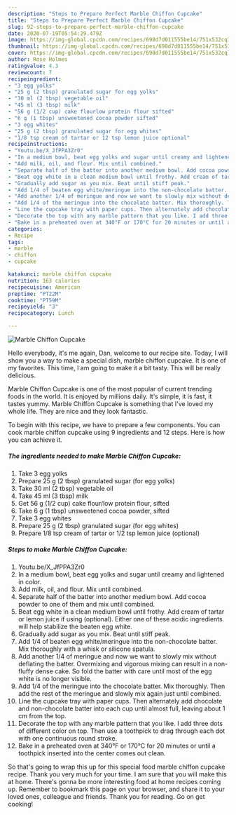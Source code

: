 ```yaml
---
description: "Steps to Prepare Perfect Marble Chiffon Cupcake"
title: "Steps to Prepare Perfect Marble Chiffon Cupcake"
slug: 92-steps-to-prepare-perfect-marble-chiffon-cupcake
date: 2020-07-19T05:54:29.479Z
image: https://img-global.cpcdn.com/recipes/698d7d011555be14/751x532cq70/marble-chiffon-cupcake-recipe-main-photo.jpg
thumbnail: https://img-global.cpcdn.com/recipes/698d7d011555be14/751x532cq70/marble-chiffon-cupcake-recipe-main-photo.jpg
cover: https://img-global.cpcdn.com/recipes/698d7d011555be14/751x532cq70/marble-chiffon-cupcake-recipe-main-photo.jpg
author: Rose Holmes
ratingvalue: 4.3
reviewcount: 7
recipeingredient:
- "3 egg yolks"
- "25 g (2 tbsp) granulated sugar for egg yolks"
- "30 ml (2 tbsp) vegetable oil"
- "45 ml (3 tbsp) milk"
- "56 g (1/2 cup) cake flourlow protein flour sifted"
- "6 g (1 tbsp) unsweetened cocoa powder sifted"
- "3 egg whites"
- "25 g (2 tbsp) granulated sugar for egg whites"
- "1/8 tsp cream of tartar or 12 tsp lemon juice optional"
recipeinstructions:
- "Youtu.be/X_JfPPA3Zr0"
- "In a medium bowl, beat egg yolks and sugar until creamy and lightened in color."
- "Add milk, oil, and flour. Mix until combined."
- "Separate half of the batter into another medium bowl. Add cocoa powder to one of them and mix until combined."
- "Beat egg white in a clean medium bowl until frothy. Add cream of tartar or lemon juice if using (optional). Either one of these acidic ingredients will help stabilize the beaten egg white."
- "Gradually add sugar as you mix. Beat until stiff peak."
- "Add 1/4 of beaten egg white/meringue into the non-chocolate batter. Mix thoroughly with a whisk or silicone spatula."
- "Add another 1/4 of meringue and now we want to slowly mix without deflating the batter. Overmixing and vigorous mixing can result in a non-fluffy dense cake. So fold the batter with care until most of the egg white is no longer visible."
- "Add 1/4 of the meringue into the chocolate batter. Mix thoroughly. Then add the rest of the meringue and slowly mix again just until combined."
- "Line the cupcake tray with paper cups. Then alternately add chocolate and non-chocolate batter into each cup until almost full, leaving about 1 cm from the top."
- "Decorate the top with any marble pattern that you like. I add three dots of different color on top. Then use a toothpick to drag through each dot with one continuous round stroke."
- "Bake in a preheated oven at 340°F or 170°C for 20 minutes or until a toothpick inserted into the center comes out clean."
categories:
- Recipe
tags:
- marble
- chiffon
- cupcake

katakunci: marble chiffon cupcake 
nutrition: 163 calories
recipecuisine: American
preptime: "PT22M"
cooktime: "PT59M"
recipeyield: "3"
recipecategory: Lunch

---
```



![Marble Chiffon Cupcake](https://img-global.cpcdn.com/recipes/698d7d011555be14/751x532cq70/marble-chiffon-cupcake-recipe-main-photo.jpg)

Hello everybody, it's me again, Dan, welcome to our recipe site. Today, I will show you a way to make a special dish, marble chiffon cupcake. It is one of my favorites. This time, I am going to make it a bit tasty. This will be really delicious.



Marble Chiffon Cupcake is one of the most popular of current trending foods in the world. It is enjoyed by millions daily. It's simple, it is fast, it tastes yummy. Marble Chiffon Cupcake is something that I've loved my whole life. They are nice and they look fantastic.


To begin with this recipe, we have to prepare a few components. You can cook marble chiffon cupcake using 9 ingredients and 12 steps. Here is how you can achieve it.

<!--inarticleads1-->

##### The ingredients needed to make Marble Chiffon Cupcake:

1. Take 3 egg yolks
1. Prepare 25 g (2 tbsp) granulated sugar (for egg yolks)
1. Take 30 ml (2 tbsp) vegetable oil
1. Take 45 ml (3 tbsp) milk
1. Get 56 g (1/2 cup) cake flour/low protein flour, sifted
1. Take 6 g (1 tbsp) unsweetened cocoa powder, sifted
1. Take 3 egg whites
1. Prepare 25 g (2 tbsp) granulated sugar (for egg whites)
1. Prepare 1/8 tsp cream of tartar or 1/2 tsp lemon juice (optional)




<!--inarticleads2-->

##### Steps to make Marble Chiffon Cupcake:

1. Youtu.be/X_JfPPA3Zr0
1. In a medium bowl, beat egg yolks and sugar until creamy and lightened in color.
1. Add milk, oil, and flour. Mix until combined.
1. Separate half of the batter into another medium bowl. Add cocoa powder to one of them and mix until combined.
1. Beat egg white in a clean medium bowl until frothy. Add cream of tartar or lemon juice if using (optional). Either one of these acidic ingredients will help stabilize the beaten egg white.
1. Gradually add sugar as you mix. Beat until stiff peak.
1. Add 1/4 of beaten egg white/meringue into the non-chocolate batter. Mix thoroughly with a whisk or silicone spatula.
1. Add another 1/4 of meringue and now we want to slowly mix without deflating the batter. Overmixing and vigorous mixing can result in a non-fluffy dense cake. So fold the batter with care until most of the egg white is no longer visible.
1. Add 1/4 of the meringue into the chocolate batter. Mix thoroughly. Then add the rest of the meringue and slowly mix again just until combined.
1. Line the cupcake tray with paper cups. Then alternately add chocolate and non-chocolate batter into each cup until almost full, leaving about 1 cm from the top.
1. Decorate the top with any marble pattern that you like. I add three dots of different color on top. Then use a toothpick to drag through each dot with one continuous round stroke.
1. Bake in a preheated oven at 340°F or 170°C for 20 minutes or until a toothpick inserted into the center comes out clean.




So that's going to wrap this up for this special food marble chiffon cupcake recipe. Thank you very much for your time. I am sure that you will make this at home. There's gonna be more interesting food at home recipes coming up. Remember to bookmark this page on your browser, and share it to your loved ones, colleague and friends. Thank you for reading. Go on get cooking!

